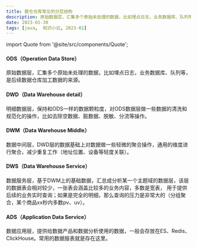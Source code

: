 ```yaml
---
title: 数仓仓库常见的分层结构
description: 原始数据层，汇集多个原始未处理的数据，比如埋点日志，业务数据库、队列等，是后续数据仓库加工数据的来源。
date: 2023-01-30
tags: [java,  知识小记, 2023-01]
---
```


import Quote from '@site/src/components/Quote';

> <Quote></Quote>

#### ODS（Operation Data Store）
原始数据层，汇集多个原始未处理的数据，比如埋点日志，业务数据库、队列等，是后续数据仓库加工数据的来源。

#### DWD（Data Warehouse detail）
明细数据层，保持和ODS一样的数据颗粒度，对ODS数据层做一些数据的清洗和规范化的操作，比如去除空数据、脏数据、脱敏、分流等操作。

#### DWM（Data Warehouse Middle）
数据中间层，DWD层的数据基础上对数据做一些轻微的聚合操作，通用的维度进行聚合，减少重复工作（地址位置、设备等轻度关联）。

#### DWS（Data Warehouse Service）
数据服务层，基于DWM上的基础数据，汇总成分析某一个主题域的数据层，该层的数据表会相对较少，一张表会涵盖比较多的业务内容，多数是宽表，
用于提供后续的业务实时查询；如果是完全的明细，那么查询的压力是非常大的（分组聚合，某个商品xx秒内多数pv、uv）。

#### ADS（Application Data Service）
数据应用层，提供给数据产品和数据分析使用的数据，一般会存放在ES、Redis、ClickHouse。常用的数据报表就是存在这里。
